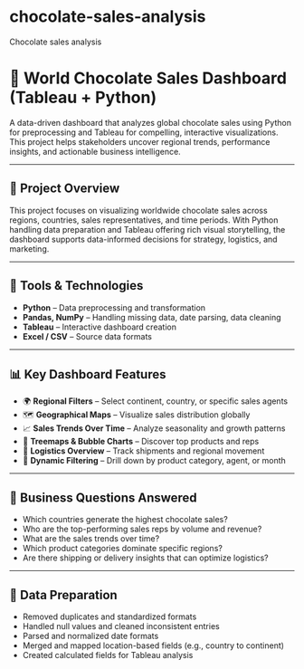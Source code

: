 # chocolate-sales-analysis
Chocolate sales analysis

# 🍫 World Chocolate Sales Dashboard (Tableau + Python)

A data-driven dashboard that analyzes global chocolate sales using Python for preprocessing and Tableau for compelling, interactive visualizations. This project helps stakeholders uncover regional trends, performance insights, and actionable business intelligence.

---

## 📌 Project Overview

This project focuses on visualizing worldwide chocolate sales across regions, countries, sales representatives, and time periods. With Python handling data preparation and Tableau offering rich visual storytelling, the dashboard supports data-informed decisions for strategy, logistics, and marketing.

---

## 🔧 Tools & Technologies

- **Python** – Data preprocessing and transformation  
- **Pandas, NumPy** – Handling missing data, date parsing, data cleaning  
- **Tableau** – Interactive dashboard creation  
- **Excel / CSV** – Source data formats

---

## 📊 Key Dashboard Features

- 🌍 **Regional Filters** – Select continent, country, or specific sales agents  
- 🗺️ **Geographical Maps** – Visualize sales distribution globally  
- 📈 **Sales Trends Over Time** – Analyze seasonality and growth patterns  
- 🧩 **Treemaps & Bubble Charts** – Discover top products and reps  
- 🚚 **Logistics Overview** – Track shipments and regional movement  
- 🎯 **Dynamic Filtering** – Drill down by product category, agent, or month

---

## 🧠 Business Questions Answered

- Which countries generate the highest chocolate sales?
- Who are the top-performing sales reps by volume and revenue?
- What are the sales trends over time?
- Which product categories dominate specific regions?
- Are there shipping or delivery insights that can optimize logistics?

---

## 🧼 Data Preparation

- Removed duplicates and standardized formats  
- Handled null values and cleaned inconsistent entries  
- Parsed and normalized date formats  
- Merged and mapped location-based fields (e.g., country to continent)  
- Created calculated fields for Tableau analysis


